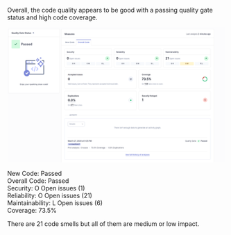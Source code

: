 Overall, the code quality appears to be good with a passing quality gate status and high code coverage. 

![alt text](image.png)

New Code: Passed  
Overall Code: Passed   
Security: O Open issues (1)  
Reliability: O Open issues (21)  
Maintainability: L Open issues (6)  
Coverage: 73.5%

There are 21 code smells but all of them are medium or low impact.
